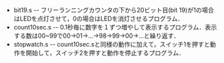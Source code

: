 * bit19.s -- フリーランニングカウンタの下から20ビット目(bit 19)が1の場合はLEDを点灯させて，0の場合はLEDを消灯させるプログラム．    
* count10sec.s -- 0.1秒毎に数字を１ずつ増やして表示するプログラム．表示する数は00~99で00→01→…→98→99→00→…と繰り返す．   
* stopwatch.s -- count10sec.sと同様の動作に加えて，スイッチ1を押すと動作を開始して，スイッチ2を押すと動作を停止するプログラム．    
